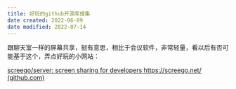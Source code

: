 ```yaml
---
title: 好玩的github开源库搜集
date created: 2022-06-09
date modified: 2022-07-14
---
```


跟聊天室一样的屏幕共享，挺有意思，相比于会议软件，非常轻量，看以后有否可能基于这个，弄点好玩的小网站：

[screego/server: screen sharing for developers https://screego.net/ (github.com)](https://github.com/screego/server)
